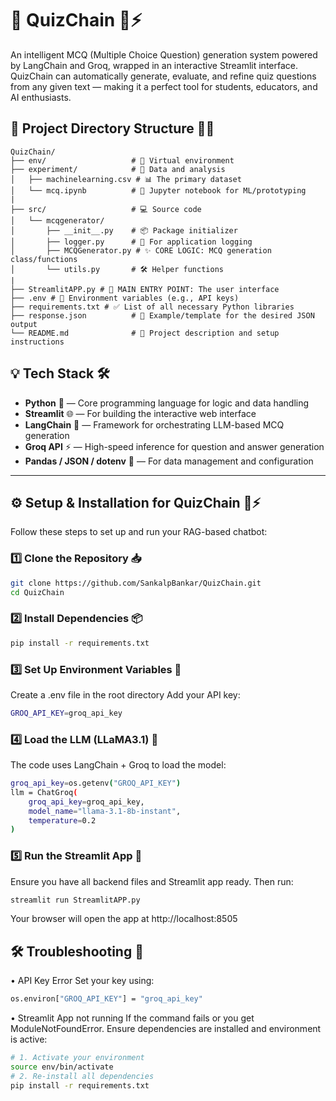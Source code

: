 # 🧠 QuizChain 🎯⚡
An intelligent MCQ (Multiple Choice Question) generation system powered by LangChain and Groq, wrapped in an interactive Streamlit interface.
QuizChain can automatically generate, evaluate, and refine quiz questions from any given text — making it a perfect tool for students, educators, and AI enthusiasts.


## 📁 Project Directory Structure 🧠💬

```
QuizChain/
├── env/                   # 🐍 Virtual environment
├── experiment/            # 🧪 Data and analysis
│   ├── machinelearning.csv # 📊 The primary dataset
│   └── mcq.ipynb          # 📓 Jupyter notebook for ML/prototyping
|
├── src/                   # 💻 Source code
│   └── mcqgenerator/
│       ├── __init__.py    # 📦 Package initializer
│       ├── logger.py      # 📜 For application logging
│       ├── MCQGenerator.py # ✨ CORE LOGIC: MCQ generation class/functions
│       └── utils.py       # 🛠️ Helper functions
|
├── StreamlitAPP.py # 🚀 MAIN ENTRY POINT: The user interface
├── .env # 🔑 Environment variables (e.g., API keys)
├── requirements.txt # ✅ List of all necessary Python libraries
├── response.json          # 📩 Example/template for the desired JSON output
└── README.md              # 📖 Project description and setup instructions
```

## 💡 Tech Stack 🛠️
- **Python** 🐍 — Core programming language for logic and data handling
- **Streamlit** 🌐 — For building the interactive web interface
- **LangChain** 🔗 — Framework for orchestrating LLM-based MCQ generation
- **Groq API** ⚡ — High-speed inference for question and answer generation
- **Pandas / JSON / dotenv** 📄 — For data management and configuration

---

## ⚙️ Setup & Installation for QuizChain 🎯⚡
Follow these steps to set up and run your RAG-based chatbot:
### 1️⃣ Clone the Repository 📥
```sh
git clone https://github.com/SankalpBankar/QuizChain.git
cd QuizChain
```

### 2️⃣ Install Dependencies 📦
```sh
pip install -r requirements.txt
```


### 3️⃣ Set Up Environment Variables 🔑
Create a .env file in the root directory
Add your API key:
```sh
GROQ_API_KEY=groq_api_key
```

### 4️⃣ Load the LLM (LLaMA3.1) 🦙
The code uses LangChain + Groq to load the model:
```sh
groq_api_key=os.getenv("GROQ_API_KEY")
llm = ChatGroq(
    groq_api_key=groq_api_key,  
    model_name="llama-3.1-8b-instant",
    temperature=0.2        
)
```

### 5️⃣ Run the Streamlit App 🚀
Ensure you have all backend files and Streamlit app ready. Then run:
```sh
streamlit run StreamlitAPP.py
```
Your browser will open the app at http://localhost:8505


## 🛠️ Troubleshooting 🚨
•	API Key Error
Set your key using:
```sh
os.environ["GROQ_API_KEY"] = "groq_api_key"
```

• Streamlit App not running
If the command fails or you get ModuleNotFoundError.
Ensure dependencies are installed and environment is active:
```sh
# 1. Activate your environment
source env/bin/activate
# 2. Re-install all dependencies
pip install -r requirements.txt
```



